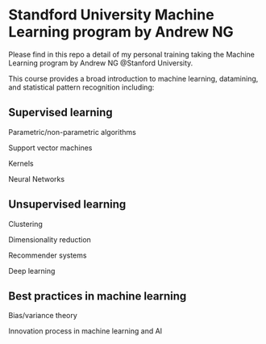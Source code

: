 # Standford University Machine Learning program by Andrew NG

Please find in this repo a detail of my personal training taking the Machine Learning program by Andrew NG @Stanford University.

This course provides a broad introduction to machine learning, datamining, and statistical pattern recognition including: 

##  Supervised learning 

Parametric/non-parametric algorithms

Support vector machines

Kernels

Neural Networks

##  Unsupervised learning

Clustering

Dimensionality reduction

Recommender systems

Deep learning

##  Best practices in machine learning

Bias/variance theory

Innovation process in machine learning and AI 


